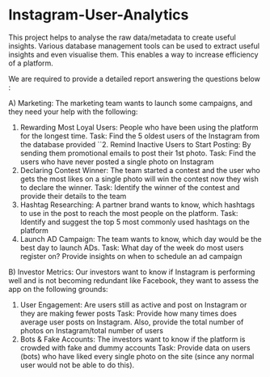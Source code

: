 # Instagram-User-Analytics
This project helps to analyse the raw data/metadata to create useful insights. Various database management tools can be used to extract useful insights and even visualise them. This enables a way to increase efficiency of a platform.

We are required to provide a detailed report answering the questions below :

A) Marketing: The marketing team wants to launch some campaigns, and they need your help with the following:

  1. Rewarding Most Loyal Users: People who have been using the platform for the longest time.
     Task: Find the 5 oldest users of the Instagram from the database provided
``2. Remind Inactive Users to Start Posting: By sending them promotional emails to post their 1st photo.
     Task: Find the users who have never posted a single photo on Instagram
  3. Declaring Contest Winner: The team started a contest and the user who gets the most likes on a single photo will win the contest now they wish to declare the            winner.
     Task: Identify the winner of the contest and provide their details to the team
  4. Hashtag Researching: A partner brand wants to know, which hashtags to use in the post to reach the most people on the platform.
     Task: Identify and suggest the top 5 most commonly used hashtags on the platform
  5. Launch AD Campaign: The team wants to know, which day would be the best day to launch ADs.
     Task: What day of the week do most users register on? Provide insights on when to schedule an ad campaign
     
B) Investor Metrics: Our investors want to know if Instagram is performing well and is not becoming redundant like Facebook, they want to assess the app on the following                      grounds:

   1. User Engagement: Are users still as active and post on Instagram or they are making fewer posts
      Task: Provide how many times does average user posts on Instagram. Also, provide the total number of photos on Instagram/total number of users
   2. Bots & Fake Accounts: The investors want to know if the platform is crowded with fake and dummy accounts
      Task: Provide data on users (bots) who have liked every single photo on the site (since any normal user would not be able to do this).
